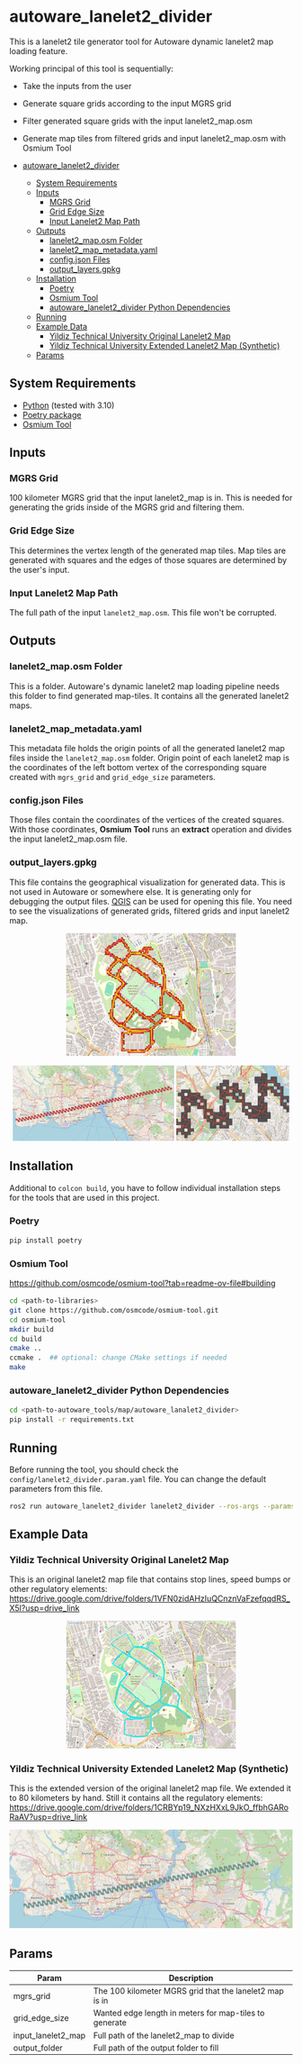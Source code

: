 # autoware_lanelet2_divider

This is a lanelet2 tile generator tool for Autoware dynamic lanelet2 map loading feature.

Working principal of this tool is sequentially:

- Take the inputs from the user
- Generate square grids according to the input MGRS grid
- Filter generated square grids with the input lanelet2_map.osm
- Generate map tiles from filtered grids and input lanelet2_map.osm with Osmium Tool

- [autoware_lanelet2_divider](#autoware_lanelet2_divider)
  - [System Requirements](#system-requirements)
  - [Inputs](#inputs)
    - [MGRS Grid](#mgrs-grid)
    - [Grid Edge Size](#grid-edge-size)
    - [Input Lanelet2 Map Path](#input-lanelet2-map-path)
  - [Outputs](#outputs)
    - [lanelet2_map.osm Folder](#lanelet2_maposm-folder)
    - [lanelet2_map_metadata.yaml](#lanelet2_map_metadatayaml)
    - [config.json Files](#configjson-files)
    - [output_layers.gpkg](#output_layersgpkg)
  - [Installation](#installation)
    - [Poetry](#poetry)
    - [Osmium Tool](#osmium-tool)
    - [autoware_lanelet2_divider Python Dependencies](#autoware_lanelet2_divider-python-dependencies)
  - [Running](#running)
  - [Example Data](#example-data)
    - [Yildiz Technical University Original Lanelet2 Map](#yildiz-technical-university-original-lanelet2-map) <!-- cspell: ignore Yildiz -->
    - [Yildiz Technical University Extended Lanelet2 Map (Synthetic)](#yildiz-technical-university-extended-lanelet2-map-synthetic) <!-- cspell: ignore Yildiz -->
  - [Params](#params)

## System Requirements

- [Python](https://www.python.org/) (tested with 3.10)
- [Poetry package](https://python-poetry.org/docs/)
- [Osmium Tool](https://github.com/osmcode/osmium-tool)

## Inputs

### MGRS Grid

100 kilometer MGRS grid that the input lanelet2_map is in. This is needed for generating the grids inside of the
MGRS grid and filtering them.

### Grid Edge Size

This determines the vertex length of the generated map tiles. Map tiles are generated with squares and the edges of
those squares are determined by the user's input.

### Input Lanelet2 Map Path

The full path of the input `lanelet2_map.osm`. This file won't be corrupted.

## Outputs

### lanelet2_map.osm Folder

This is a folder. Autoware's dynamic lanelet2 map loading pipeline needs this folder to find generated map-tiles.
It contains all the generated lanelet2 maps.

### lanelet2_map_metadata.yaml

This metadata file holds the origin points of all the generated lanelet2 map files inside the `lanelet2_map.osm`
folder. Origin point of each lanelet2 map is the coordinates of the left bottom vertex of the corresponding
square created with `mgrs_grid` and `grid_edge_size` parameters.

### config.json Files

Those files contain the coordinates of the vertices of the created squares. With those coordinates, **Osmium Tool**
runs an **extract** operation and divides the input lanelet2_map.osm file.

### output_layers.gpkg

This file contains the geographical visualization for generated data. This is not used in Autoware or somewhere else.
It is generating only for debugging the output files. [QGIS](https://qgis.org/en/site/) can be used for opening this <!-- cspell: ignore QGIS -->
file. You need to see the visualizations of generated grids, filtered grids and input lanelet2 map.

<p align='center'>
    <img src="docs/img_ytu_layers.png" alt="img_ytu_layers" width="60%"/>
</p>
<p align='center'>
    <img src="docs/img_ytu_extended_layers_full.png" alt="img_ytu_extended_layers_full" width="57%"/>
    <img src="docs/img_ytu_extended_layers.png" alt="img_ytu_extended_layers" width="40%"/>
</p>

## Installation

Additional to `colcon build`, you have to follow individual installation steps for the tools that are used in this
project.

### Poetry

```bash
pip install poetry
```

### Osmium Tool

<https://github.com/osmcode/osmium-tool?tab=readme-ov-file#building>

```bash
cd <path-to-libraries>
git clone https://github.com/osmcode/osmium-tool.git
cd osmium-tool
mkdir build
cd build
cmake ..
ccmake .  ## optional: change CMake settings if needed
make
```

### autoware_lanelet2_divider Python Dependencies

```bash
cd <path-to-autoware_tools/map/autoware_lanalet2_divider>
pip install -r requirements.txt
```

## Running

Before running the tool, you should check the `config/lanelet2_divider.param.yaml` file. You can change the default
parameters from this file.

```bash
ros2 run autoware_lanelet2_divider lanelet2_divider --ros-args --params-file install/autoware_lanelet2_divider/share/autoware_lanelet2_divider/lanelet2_divider.param.yaml
```

## Example Data

<!-- cspell: ignore Yildiz -->

### Yildiz Technical University Original Lanelet2 Map

This is an original lanelet2 map file that contains stop lines, speed bumps or other regulatory elements:
<https://drive.google.com/drive/folders/1VFN0zidAHzIuQCnznVaFzefqqdRS_X5l?usp=drive_link>

<p align='center'>
    <img src="docs/img_ytu_original.png" alt="img_ytu_original" width="60%"/>
</p>

### Yildiz Technical University Extended Lanelet2 Map (Synthetic)

This is the extended version of the original lanelet2 map file. We extended it to 80 kilometers by hand.
Still it contains all the regulatory elements:
<https://drive.google.com/drive/folders/1CRBYp19_NXzHXxL9JkO_ffbhGARoRaAV?usp=drive_link>

<p align='center'>
    <img src="docs/img_ytu_extended.png" alt="img_ytu_extended"/>
</p>

## Params

| Param              | Description                                             |
| ------------------ | ------------------------------------------------------- |
| mgrs_grid          | The 100 kilometer MGRS grid that the lanelet2 map is in |
| grid_edge_size     | Wanted edge length in meters for map-tiles to generate  |
| input_lanelet2_map | Full path of the lanelet2_map to divide                 |
| output_folder      | Full path of the output folder to fill                  |
